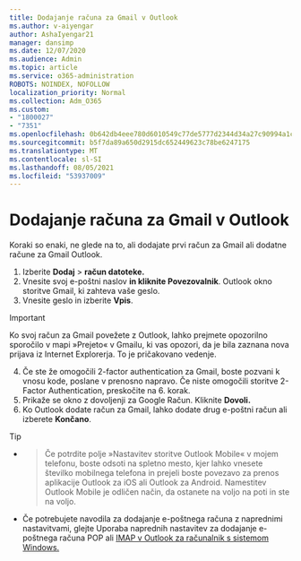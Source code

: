 ```yaml
---
title: Dodajanje računa za Gmail v Outlook
ms.author: v-aiyengar
author: AshaIyengar21
manager: dansimp
ms.date: 12/07/2020
ms.audience: Admin
ms.topic: article
ms.service: o365-administration
ROBOTS: NOINDEX, NOFOLLOW
localization_priority: Normal
ms.collection: Adm_O365
ms.custom:
- "1800027"
- "7351"
ms.openlocfilehash: 0b642db4eee780d6010549c77de5777d2344d34a27c90994a1c7759bdd9ffc07
ms.sourcegitcommit: b5f7da89a650d2915dc652449623c78be6247175
ms.translationtype: MT
ms.contentlocale: sl-SI
ms.lasthandoff: 08/05/2021
ms.locfileid: "53937009"
---
```

# <a name="add-a-gmail-account-to-outlook"></a>Dodajanje računa za Gmail v Outlook

Koraki so enaki, ne glede na to, ali dodajate prvi račun za Gmail ali dodatne račune za Gmail Outlook.

1. Izberite **Dodaj**  >  **račun datoteke.**
1. Vnesite svoj e-poštni naslov **in kliknite Povezovalnik**. Outlook okno storitve Gmail, ki zahteva vaše geslo. 
1. Vnesite geslo in izberite **Vpis**.
> [!IMPORTANT]
> Ko svoj račun za Gmail povežete z Outlook, lahko prejmete opozorilno sporočilo v mapi »Prejeto« v Gmailu, ki vas opozori, da je bila zaznana nova prijava iz Internet Explorerja. To je pričakovano vedenje.
4. Če ste že omogočili 2-factor authentication za Gmail, boste pozvani k vnosu kode, poslane v prenosno napravo. Če niste omogočili storitve 2-Factor Authentication, preskočite na 6. korak.
1. Prikaže se okno z dovoljenji za Google Račun. Kliknite **Dovoli.**
1. Ko Outlook dodate račun za Gmail, lahko dodate drug e-poštni račun ali izberete **Končano**.
> [!TIP]
- > Če potrdite polje »Nastavitev storitve Outlook Mobile« v mojem telefonu, boste odsoti na spletno mesto, kjer lahko vnesete številko mobilnega telefona in prejeli boste povezavo za prenos aplikacije Outlook za iOS ali Outlook za Android. Namestitev Outlook Mobile je odličen način, da ostanete na voljo na poti in ste na voljo.
- Če potrebujete navodila za dodajanje e-poštnega računa z naprednimi nastavitvami, glejte Uporaba naprednih nastavitev za dodajanje e-poštnega računa POP ali [IMAP v Outlook za računalnik s sistemom Windows.](https://support.microsoft.com/office/change-or-update-email-account-settings-in-outlook-for-windows-560a9065-3c3a-4ec5-a24f-cdb9a8d622a2#bkmk_advanced)
